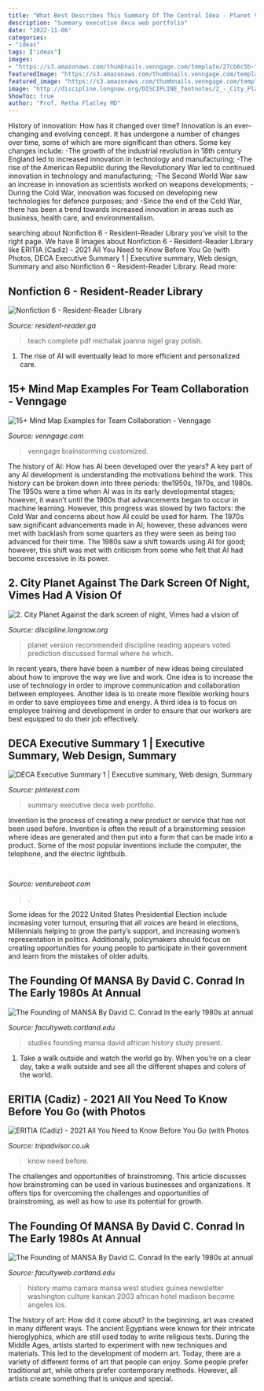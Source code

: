 ```yaml
---
title: "What Best Describes This Summary Of The Central Idea - Planet Version Recommended Discipline Reading Appears Voted Prediction Discussed Formal Where He Which"
description: "Summary executive deca web portfolio"
date: "2022-11-06"
categories:
- "ideas"
tags: ["ideas"]
images:
- "https://s3.amazonaws.com/thumbnails.venngage.com/template/27cb6c5b-f905-489b-a8a6-7b8fc5429582.png"
featuredImage: "https://s3.amazonaws.com/thumbnails.venngage.com/template/27cb6c5b-f905-489b-a8a6-7b8fc5429582.png"
featured_image: "https://s3.amazonaws.com/thumbnails.venngage.com/template/27cb6c5b-f905-489b-a8a6-7b8fc5429582.png"
image: "http://discipline.longnow.org/DISCIPLINE_footnotes/2_-_City_Planet_files/untitled_1.jpg"
ShowToc: true
author: "Prof. Retha Flatley MD"
---
```



History of innovation: How has it changed over time?
Innovation is an ever-changing and evolving concept. It has undergone a number of changes over time, some of which are more significant than others. 
Some key changes include: 
-The growth of the industrial revolution in 18th century England led to increased innovation in technology and manufacturing; 
-The rise of the American Republic during the Revolutionary War led to continued innovation in technology and manufacturing; 
-The Second World War saw an increase in innovation as scientists worked on weapons developments; 
-During the Cold War, innovation was focused on developing new technologies for defence purposes; and 
-Since the end of the Cold War, there has been a trend towards increased innovation in areas such as business, health care, and environmentalism.

	

		
searching about Nonfiction 6 - Resident-Reader Library you've visit to the right page. We have 8 Images about Nonfiction 6 - Resident-Reader Library like ERITIA (Cadiz) - 2021 All You Need to Know Before You Go (with Photos, DECA Executive Summary 1 | Executive summary, Web design, Summary and also Nonfiction 6 - Resident-Reader Library. Read more:
		
    
## Nonfiction 6 - Resident-Reader Library

<img loading=lazy src="https://images-na.ssl-images-amazon.com/images/I/612EMPtwRLL._SX324_BO1,204,203,200_.jpg" onerror="this.onerror=null;this.src='https://tse1.mm.bing.net/th?id=OIP.RuYmssS_yGlMfx6r_WoU8QAAAA&amp;pid=15.1';" alt="Nonfiction 6 - Resident-Reader Library">

_Source: resident-reader.ga_

>teach complete pdf michalak joanna nigel gray polish. 

	

1. The rise of AI will eventually lead to more efficient and personalized care. 

    
## 15+ Mind Map Examples For Team Collaboration - Venngage

<img loading=lazy src="https://s3.amazonaws.com/thumbnails.venngage.com/template/27cb6c5b-f905-489b-a8a6-7b8fc5429582.png" onerror="this.onerror=null;this.src='https://tse2.mm.bing.net/th?id=OIP.vym7OwDvJAKByk96pUKbJgHaFu&amp;pid=15.1';" alt="15+ Mind Map Examples for Team Collaboration - Venngage">

_Source: venngage.com_

>venngage brainstorming customized. 

	

The history of AI: How has AI been developed over the years?
A key part of any AI development is understanding the motivations behind the work. This history can be broken down into three periods: the1950s, 1970s, and 1980s. The 1950s were a time when AI was in its early developmental stages; however, it wasn’t until the 1960s that advancements began to occur in machine learning. However, this progress was slowed by two factors: the Cold War and concerns about how AI could be used for harm. The 1970s saw significant advancements made in AI; however, these advances were met with backlash from some quarters as they were seen as being too advanced for their time. The 1980s saw a shift towards using AI for good; however, this shift was met with criticism from some who felt that AI had become excessive in its power.

    
## 2. City Planet Against The Dark Screen Of Night, Vimes Had A Vision Of

<img loading=lazy src="http://discipline.longnow.org/DISCIPLINE_footnotes/2_-_City_Planet_files/untitled_1.jpg" onerror="this.onerror=null;this.src='https://tse2.mm.bing.net/th?id=OIP.ewMmjQSUFAXr56fuKKnrKAAAAA&amp;pid=15.1';" alt="2. City Planet Against the dark screen of night, Vimes had a vision of">

_Source: discipline.longnow.org_

>planet version recommended discipline reading appears voted prediction discussed formal where he which. 

	

In recent years, there have been a number of new ideas being circulated about how to improve the way we live and work. One idea is to increase the use of technology in order to improve communication and collaboration between employees. Another idea is to create more flexible working hours in order to save employees time and energy. A third idea is to focus on employee training and development in order to ensure that our workers are best equipped to do their job effectively.

    
## DECA Executive Summary 1 | Executive Summary, Web Design, Summary

<img loading=lazy src="https://i.pinimg.com/736x/98/84/60/988460b50c3bc5777b3b0209c8c2669a--executive-summary-portfolio.jpg" onerror="this.onerror=null;this.src='https://tse2.mm.bing.net/th?id=OIP.nwRmR0L65e822VQF8g616QHaJn&amp;pid=15.1';" alt="DECA Executive Summary 1 | Executive summary, Web design, Summary">

_Source: pinterest.com_

>summary executive deca web portfolio. 

	

Invention is the process of creating a new product or service that has not been used before. Invention is often the result of a brainstorming session where ideas are generated and then put into a form that can be made into a product. Some of the most popular inventions include the computer, the telephone, and the electric lightbulb.

    
## 

<img loading=lazy src="https://venturebeat.com/wp-content/uploads/2018/09/IMG_20180903_102707-1.jpg?w=757" onerror="this.onerror=null;this.src='https://tse3.mm.bing.net/th?id=OIP.Dnhhdm2edEw4m6F1HTB_ZgHaF3&amp;pid=15.1';" alt="">

_Source: venturebeat.com_

>. 

	

Some ideas for the 2022 United States Presidential Election include increasing voter turnout, ensuring that all voices are heard in elections, Millennials helping to grow the party’s support, and increasing women’s representation in politics. Additionally, policymakers should focus on creating opportunities for young people to participate in their government and learn from the mistakes of older adults.

    
## The Founding Of MANSA By David C. Conrad In The Early 1980s At Annual

<img loading=lazy src="http://facultyweb.cortland.edu/mandestudies/History_files/LayeredPaper_01.jpg" onerror="this.onerror=null;this.src='https://tse2.mm.bing.net/th?id=OIP._8ojw2eb8wx95wZT86mF-gHaCn&amp;pid=15.1';" alt="The Founding of MANSA By David C. Conrad In the early 1980s at annual">

_Source: facultyweb.cortland.edu_

>studies founding mansa david african history study present. 

	

1) Take a walk outside and watch the world go by. When you’re on a clear day, take a walk outside and see all the different shapes and colors of the world.

    
## ERITIA (Cadiz) - 2021 All You Need To Know Before You Go (with Photos

<img loading=lazy src="https://media-cdn.tripadvisor.com/media/photo-s/12/65/6d/a0/fachada.jpg" onerror="this.onerror=null;this.src='https://tse1.mm.bing.net/th?id=OIP.tjnQ9NLBrE3ce-IUnc3nNQAAAA&amp;pid=15.1';" alt="ERITIA (Cadiz) - 2021 All You Need to Know Before You Go (with Photos">

_Source: tripadvisor.co.uk_

>know need before. 

	

The challenges and opportunities of brainstroming.
This article discusses how brainstroming can be used in various businesses and organizations. It offers tips for overcoming the challenges and opportunities of brainstroming, as well as how to use its potential for growth.

    
## The Founding Of MANSA By David C. Conrad In The Early 1980s At Annual

<img loading=lazy src="http://facultyweb.cortland.edu/mandestudies/History_files/LayeredPaper_04.jpg" onerror="this.onerror=null;this.src='https://tse1.mm.bing.net/th?id=OIP.NMFdyMl6MhCpFjB_WtfxwQHaCf&amp;pid=15.1';" alt="The Founding of MANSA By David C. Conrad In the early 1980s at annual">

_Source: facultyweb.cortland.edu_

>history mama camara mansa west studies guinea newsletter washington culture kankan 2003 african hotel madison become angeles los. 

	

The history of art: How did it come about?
In the beginning, art was created in many different ways. The ancient Egyptians were known for their intricate hieroglyphics, which are still used today to write religious texts. During the Middle Ages, artists started to experiment with new techniques and materials. This led to the development of modern art.
Today, there are a variety of different forms of art that people can enjoy. Some people prefer traditional art, while others prefer contemporary methods. However, all artists create something that is unique and special.

